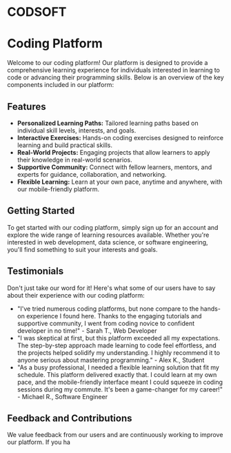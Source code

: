 # CODSOFT
# Coding Platform

Welcome to our coding platform! Our platform is designed to provide a comprehensive learning experience for individuals interested in learning to code or advancing their programming skills. Below is an overview of the key components included in our platform:

## Features

- **Personalized Learning Paths:** Tailored learning paths based on individual skill levels, interests, and goals.
- **Interactive Exercises:** Hands-on coding exercises designed to reinforce learning and build practical skills.
- **Real-World Projects:** Engaging projects that allow learners to apply their knowledge in real-world scenarios.
- **Supportive Community:** Connect with fellow learners, mentors, and experts for guidance, collaboration, and networking.
- **Flexible Learning:** Learn at your own pace, anytime and anywhere, with our mobile-friendly platform.

## Getting Started

To get started with our coding platform, simply sign up for an account and explore the wide range of learning resources available. Whether you're interested in web development, data science, or software engineering, you'll find something to suit your interests and goals.

## Testimonials

Don't just take our word for it! Here's what some of our users have to say about their experience with our coding platform:

- "I've tried numerous coding platforms, but none compare to the hands-on experience I found here. Thanks to the engaging tutorials and supportive community, I went from coding novice to confident developer in no time!" - Sarah T., Web Developer
- "I was skeptical at first, but this platform exceeded all my expectations. The step-by-step approach made learning to code feel effortless, and the projects helped solidify my understanding. I highly recommend it to anyone serious about mastering programming." - Alex K., Student
- "As a busy professional, I needed a flexible learning solution that fit my schedule. This platform delivered exactly that. I could learn at my own pace, and the mobile-friendly interface meant I could squeeze in coding sessions during my commute. It's been a game-changer for my career!" - Michael R., Software Engineer

## Feedback and Contributions

We value feedback from our users and are continuously working to improve our platform. If you ha
